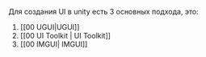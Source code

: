 Для создания UI в unity есть 3 основных подхода, это:
1) [[00 UGUI|UGUI]]
2) [[00 UI Toolkit | UI Toolkit]]
3) [[00 IMGUI| IMGUI]]
